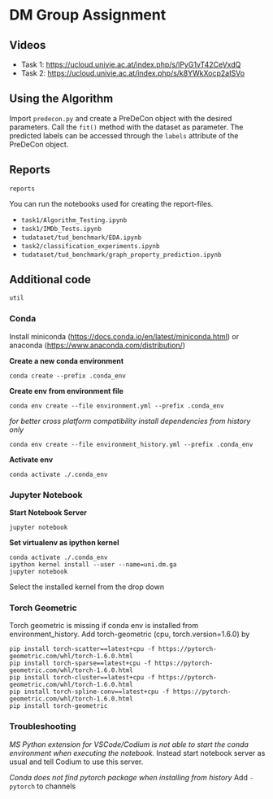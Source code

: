 # DM Group Assignment

## Videos

- Task 1: https://ucloud.univie.ac.at/index.php/s/lPyG1vT42CeVxdQ
- Task 2: https://ucloud.univie.ac.at/index.php/s/k8YWkXocp2aISVo

## Using the Algorithm

Import `predecon.py` and create a PreDeCon object with the desired parameters. Call the `fit()` method with the dataset as parameter. The predicted labels can be accessed through the `labels` attribute of the PreDeCon object.

## Reports

`reports`

You can run the notebooks used for creating the report-files.

- `task1/Algorithm_Testing.ipynb`
- `task1/IMDb_Tests.ipynb`
- `tudataset/tud_benchmark/EDA.ipynb`
- `task2/classification_experiments.ipynb`
- `tudataset/tud_benchmark/graph_property_prediction.ipynb`

## Additional code

`util`

### Conda

Install miniconda (https://docs.conda.io/en/latest/miniconda.html) or anaconda (https://www.anaconda.com/distribution/)

__Create a new conda environment__

    conda create --prefix .conda_env

__Create env from environment file__

    conda env create --file environment.yml --prefix .conda_env

_for better cross platform compatibility install dependencies from history only_

    conda env create --file environment_history.yml --prefix .conda_env

__Activate env__

    conda activate ./.conda_env

### Jupyter Notebook

__Start Notebook Server__

	jupyter notebook

__Set virtualenv as ipython kernel__

	conda activate ./.conda_env
	ipython kernel install --user --name=uni.dm.ga
	jupyter notebook
	
Select the installed kernel from the drop down

### Torch Geometric

Torch geometric is missing if conda env is installed from environment_history.
Add torch-geometric (cpu, torch.version=1.6.0) by 

    pip install torch-scatter==latest+cpu -f https://pytorch-geometric.com/whl/torch-1.6.0.html
    pip install torch-sparse==latest+cpu -f https://pytorch-geometric.com/whl/torch-1.6.0.html
    pip install torch-cluster==latest+cpu -f https://pytorch-geometric.com/whl/torch-1.6.0.html
    pip install torch-spline-conv==latest+cpu -f https://pytorch-geometric.com/whl/torch-1.6.0.html
    pip install torch-geometric

### Troubleshooting

_MS Python extension for VSCode/Codium is not able to start the conda environment when executing the notebook._
Instead start notebook server as usual and tell Codium to use this server.

_Conda does not find pytorch package when installing from history_
Add `- pytorch` to channels
